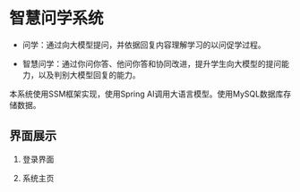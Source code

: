 # 智慧问学系统

* 问学：通过向大模型提问，并依据回复内容理解学习的以问促学过程。

* 智慧问学：通过你问你答、他问你答和协同改进，提升学生向大模型的提问能力，以及判别大模型回复的能力。

本系统使用SSM框架实现，使用Spring AI调用大语言模型。使用MySQL数据库存储数据。

## 界面展示

1. 登录界面
   

2. 系统主页

